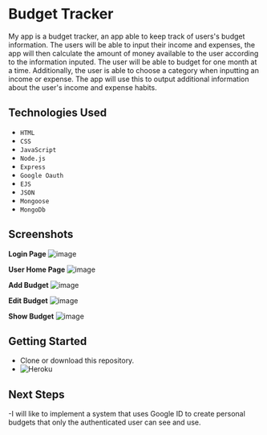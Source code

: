 # Budget Tracker

My app is a budget tracker, an app able to keep track of users's budget information. The users will be able to input their income and expenses, the app will then calculate the amount of money available to the user according to the information inputed. The user will be able to budget for one month at a time. Additionally, the user is able to choose a category when inputting an income or expense. The app will use this to output additional information about the user's income and expense habits.

## Technologies Used

- `HTML`
- `CSS`
- `JavaScript`
- `Node.js`
- `Express`
- `Google Oauth`
- `EJS`
- `JSON`
- `Mongoose`
- `MongoDb`

## Screenshots
**Login Page**
![image](https://git.generalassemb.ly/felix-carela-GA/Project-2-Proposal/blob/main/Budget%20Tracker%20Login%20Page.png)

**User Home Page**
![image](https://git.generalassemb.ly/felix-carela-GA/Project-2-Proposal/blob/main/Budget%20Tracker%20Home%20Page.png)

**Add Budget**
![image](https://git.generalassemb.ly/felix-carela-GA/Project-2-Proposal/blob/main/Budget%20Tracker%20Add%20Budget%20Page.png)

**Edit Budget**
![image](https://git.generalassemb.ly/felix-carela-GA/Project-2-Proposal/blob/main/Budget%20Tracker%20Edit%20Budget%20Page.png)

**Show Budget**
![image](https://git.generalassemb.ly/felix-carela-GA/Project-2-Proposal/blob/main/Budget%20Tracker%20Info%20Page.png)

## Getting Started

- Clone or download this repository.
- ![Heroku](https://budget-tracker-personal-1f8843fab364.herokuapp.com/budgets)

## Next Steps

-I will like to implement a system that uses Google ID to create personal budgets that only the authenticated user can see and use.
